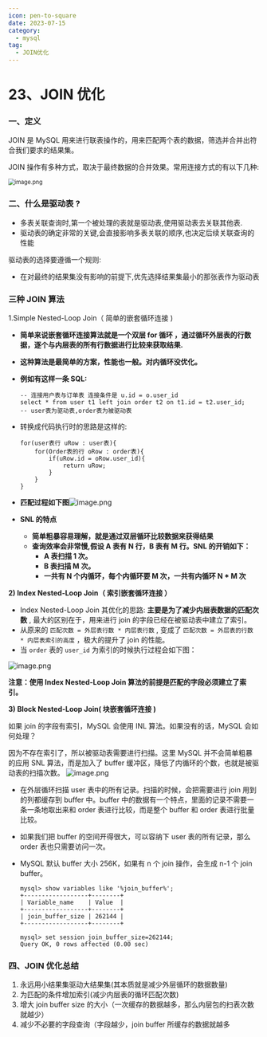 ```yaml
---
icon: pen-to-square
date: 2023-07-15
category:
  - mysql
tag:
  - JOIN优化
---
```


# 23、JOIN 优化



### 一、定义

JOIN 是 MySQL 用来进行联表操作的，用来匹配两个表的数据，筛选并合并出符合我们要求的结果集。

JOIN 操作有多种方式，取决于最终数据的合并效果。常用连接方式的有以下几种:

<img src="https://fynotefile.oss-cn-zhangjiakou.aliyuncs.com/fynote/fyfile/16657/1672133064003/55df110a70d9450283a9a2bf0269e2b1.png" alt="image.png" style="zoom: 80%;" />



### 二、什么是驱动表 ?

- 多表关联查询时,第一个被处理的表就是驱动表,使用驱动表去关联其他表.
- 驱动表的确定非常的关键,会直接影响多表关联的顺序,也决定后续关联查询的性能

驱动表的选择要遵循一个规则:

- 在对最终的结果集没有影响的前提下,优先选择结果集最小的那张表作为驱动表

  

### 三种 JOIN 算法

1.Simple Nested-Loop Join（ 简单的嵌套循环连接 )

- **简单来说嵌套循环连接算法就是一个双层 for 循环 ，通过循环外层表的行数据，逐个与内层表的所有行数据进行比较来获取结果.**

- **这种算法是最简单的方案，性能也一般。对内循环没优化。**

- **例如有这样一条 SQL:**

  ```
  -- 连接用户表与订单表 连接条件是 u.id = o.user_id
  select * from user t1 left join order t2 on t1.id = t2.user_id;
  -- user表为驱动表,order表为被驱动表
  ```

- 转换成代码执行时的思路是这样的:

  ```
  for(user表行 uRow : user表){
      for(Order表的行 oRow : order表){
          if(uRow.id = oRow.user_id){
              return uRow;
          }
      }
  }
  ```

- **匹配过程如下图**![image.png](https://fynotefile.oss-cn-zhangjiakou.aliyuncs.com/fynote/fyfile/16657/1672133064003/b471d0b4f2da457892be9bce33827285.png)

- **SNL 的特点**

  - **简单粗暴容易理解，就是通过双层循环比较数据来获得结果**
  - **查询效率会非常慢,假设 A 表有 N 行，B 表有 M 行。SNL 的开销如下：**
    - **A 表扫描 1 次。**
    - **B 表扫描 M 次。**
    - **一共有 N 个内循环，每个内循环要 M 次，一共有内循环 N \* M 次**

**2) Index Nested-Loop Join（ 索引嵌套循环连接 ）**

- Index Nested-Loop Join 其优化的思路: **主要是为了减少内层表数据的匹配次数** , 最大的区别在于，用来进行 join 的字段已经在被驱动表中建立了索引。
- 从原来的 `匹配次数 = 外层表行数 * 内层表行数` , 变成了 `匹配次数 = 外层表的行数 * 内层表索引的高度` ，极大的提升了 join 的性能。
- 当 `order` 表的 `user_id` 为索引的时候执行过程会如下图：

![image.png](https://fynotefile.oss-cn-zhangjiakou.aliyuncs.com/fynote/fyfile/16657/1672133064003/524e38edbd0d46b5a3642a0cc2af786c.png)

**注意：使用 Index Nested-Loop Join 算法的前提是匹配的字段必须建立了索引。**

**3) Block Nested-Loop Join( 块嵌套循环连接 )**

如果 join 的字段有索引，MySQL 会使用 INL 算法。如果没有的话，MySQL 会如何处理？

因为不存在索引了，所以被驱动表需要进行扫描。这里 MySQL 并不会简单粗暴的应用 SNL 算法，而是加入了 buffer 缓冲区，降低了内循环的个数，也就是被驱动表的扫描次数。
![]()![image.png](https://fynotefile.oss-cn-zhangjiakou.aliyuncs.com/fynote/fyfile/16657/1672133064003/df7920c57eb449a68ae9fb902a976729.png)

- 在外层循环扫描 user 表中的所有记录。扫描的时候，会把需要进行 join 用到的列都缓存到 buffer 中。buffer 中的数据有一个特点，里面的记录不需要一条一条地取出来和 order 表进行比较，而是整个 buffer 和 order 表进行批量比较。

- 如果我们把 buffer 的空间开得很大，可以容纳下 user 表的所有记录，那么 order 表也只需要访问一次。

- MySQL 默认 buffer 大小 256K，如果有 n 个 join 操作，会生成 n-1 个 join buffer。

  ```
  mysql> show variables like '%join_buffer%';
  +------------------+--------+
  | Variable_name    | Value  |
  +------------------+--------+
  | join_buffer_size | 262144 |
  +------------------+--------+
  
  mysql> set session join_buffer_size=262144;
  Query OK, 0 rows affected (0.00 sec)
  ```

### 四、JOIN 优化总结

1. 永远用小结果集驱动大结果集(其本质就是减少外层循环的数据数量)
2. 为匹配的条件增加索引(减少内层表的循环匹配次数)
3. 增大 join buffer size 的大小（一次缓存的数据越多，那么内层包的扫表次数就越少）
4. 减少不必要的字段查询（字段越少，join buffer 所缓存的数据就越多
